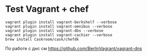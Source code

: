 # Test Vagrant + chef

```
vagrant plugin install vagrant-berkshelf --verbose
vagrant plugin install vagrant-omnibus --verbose
vagrant plugin install vagrant-dbs --verbose
vagrant plugin install vagrant-cachier --verbose
brew install Caskroom/cask/chefdk
```

По работе с днс см https://github.com/BerlinVagrant/vagrant-dns